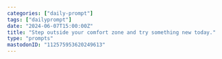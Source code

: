 ```yaml
---
categories: ["daily-prompt"]
tags: ["dailyprompt"]
date: "2024-06-07T15:00:00Z"
title: "Step outside your comfort zone and try something new today."
type: "prompts"
mastodonID: "112575953620249613"
---
```

